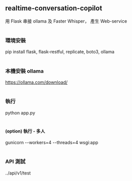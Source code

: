 ## realtime-conversation-copilot
用 Flask 串接 ollama 及 Faster Whisper， 產生 Web-service
#
#
### 環境安裝
pip install flask, flask-restful, replicate, boto3, ollama
#
#
### 本機安裝 ollama
https://ollama.com/download/
#
#
### 執行
python app.py
#
#
#### (option) 執行 - 多人
gunicorn --workers=4 --threads=4 wsgi:app
#
#
### API 測試
../api/v1/test
